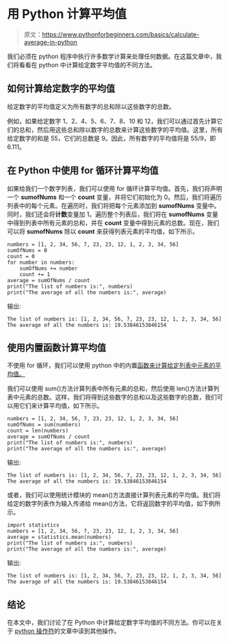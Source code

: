 # 用 Python 计算平均值

> 原文：<https://www.pythonforbeginners.com/basics/calculate-average-in-python>

我们必须在 python 程序中执行许多数学计算来处理任何数据。在这篇文章中，我们将看看在 python 中计算给定数字平均值的不同方法。

## 如何计算给定数字的平均值

给定数字的平均值定义为所有数字的总和除以这些数字的总数。

例如，如果给定数字 1、2、4、5、6、7、8、10 和 12，我们可以通过首先计算它们的总和，然后用这些总和除以数字的总数来计算这些数字的平均值。这里，所有给定数字的和是 55，它们的总数是 9。因此，所有数字的平均值将是 55/9，即 6.111。

## 在 Python 中使用 for 循环计算平均值

如果给我们一个数字列表，我们可以使用 for 循环计算平均值。首先，我们将声明一个 **sumofNums** 和一个 **count** 变量，并将它们初始化为 0。然后，我们将遍历列表中的每个元素。在遍历时，我们将把每个元素添加到 **sumofNums** 变量中。同时，我们还会将**计数**变量加 1。遍历整个列表后，我们将在 **sumofNums** 变量中得到列表中所有元素的总和，并在 **count** 变量中得到元素的总数。现在，我们可以将 **sumofNums** 除以 **count** 来获得列表元素的平均值，如下所示。

```
numbers = [1, 2, 34, 56, 7, 23, 23, 12, 1, 2, 3, 34, 56]
sumOfNums = 0
count = 0
for number in numbers:
    sumOfNums += number
    count += 1
average = sumOfNums / count
print("The list of numbers is:", numbers)
print("The average of all the numbers is:", average) 
```

输出:

```
The list of numbers is: [1, 2, 34, 56, 7, 23, 23, 12, 1, 2, 3, 34, 56]
The average of all the numbers is: 19.53846153846154
```

## 使用内置函数计算平均值

不使用 for 循环，我们可以使用 python 中的内置[函数来计算给定列表中元素的平均值。](https://www.pythonforbeginners.com/basics/python-functions-cheat-sheet)

我们可以使用 sum()方法计算列表中所有元素的总和，然后使用 len()方法计算列表中元素的总数。这样，我们将得到这些数字的总和以及这些数字的总数，我们可以用它们来计算平均值，如下所示。

```
numbers = [1, 2, 34, 56, 7, 23, 23, 12, 1, 2, 3, 34, 56]
sumOfNums = sum(numbers)
count = len(numbers)
average = sumOfNums / count
print("The list of numbers is:", numbers)
print("The average of all the numbers is:", average) 
```

输出:

```
The list of numbers is: [1, 2, 34, 56, 7, 23, 23, 12, 1, 2, 3, 34, 56]
The average of all the numbers is: 19.53846153846154
```

或者，我们可以使用统计模块的 mean()方法直接计算列表元素的平均值。我们将给定的数字列表作为输入传递给 mean()方法，它将返回数字的平均值，如下例所示。

```
import statistics
numbers = [1, 2, 34, 56, 7, 23, 23, 12, 1, 2, 3, 34, 56]
average = statistics.mean(numbers)
print("The list of numbers is:", numbers)
print("The average of all the numbers is:", average) 
```

输出:

```
The list of numbers is: [1, 2, 34, 56, 7, 23, 23, 12, 1, 2, 3, 34, 56]
The average of all the numbers is: 19.53846153846154
```

## 结论

在本文中，我们讨论了在 Python 中计算给定数字平均值的不同方法。你可以在关于 [python 操作符](https://www.pythonforbeginners.com/basics/python-operators)的文章中读到其他操作。